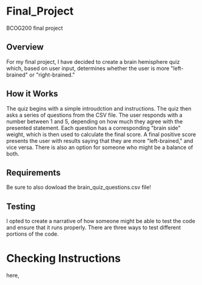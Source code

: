 # Final_Project
BCOG200 final project
## Overview
For my final project, I have decided to create a brain hemisphere quiz which, based on user input, determines whether the user is more "left-brained" or "right-brained."

## How it Works
The quiz begins with a simple introudction and instructions. The quiz then asks a series of questions from the CSV file. The user responds with a number between 1 and 5, depending on how much they agree with the presented statement. Each question has a corresponding "brain side" weight, which is then used to calculate the final score. A final positive score presents the user with results saying that they are more "left-brained," and vice versa. There is also an option for someone who might be a balance of both.

## Requirements 
Be sure to also dowload the brain_quiz_questions.csv file!

## Testing
I opted to create a narrative of how someone might be able to test the code and ensure that it runs properly. There are three ways to test different portions of the code.

# Checking Instructions
here, 

